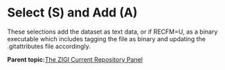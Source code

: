 # Select \(S\) and Add \(A\)

These selections add the dataset as text data, or if RECFM=U, as a binary executable which includes tagging the file as binary and updating the .gitattributes file accordingly.

**Parent topic:**[The ZIGI Current Repository Panel](zOS_ISPF_Git_Interface_Users_Guide_V3R0_the_zigi_current_repository_panel.md)

